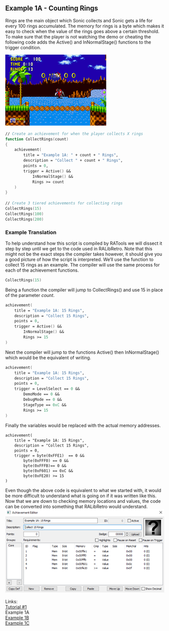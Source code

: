 
## Example 1A - Counting Rings
Rings are the main object which Sonic collects and Sonic gets a life for every 100 rings accumulated. The memory for rings is a byte which makes it easy to check when the value of the rings goes above a certain threshold. To make sure that the player is not watching the demo or cheating the following code adds the Active() and InNormalStage() functions to the trigger condition.

![Sonic the Hedgehohg Collecting Rings](Sonic_Rings.png)

```fsharp
// Create an achievement for when the player collects X rings
function CollectRings(count)
{
    achievement(
        title = "Example 1A: " + count + " Rings",
        description = "Collect " + count + " Rings",
        points = 0,
        trigger = Active() && 
            InNormalStage() &&
            Rings >= count
    )
}

// Create 3 tiered achievements for collecting rings
CollectRings(15)
CollectRings(100)
CollectRings(200)
```

### Example Translation
To help understand how this script is compiled by RATools we will dissect it step by step until we get to the code used in RALibRetro.  Note that this might not be the exact steps the compiler takes however, it should give you a good picture of how the script is interpreted. We’ll use the function to collect 15 rings as an example.  The compiler will use the same process for each of the achievement functions.
 ```fsharp
CollectRings(15)
```
Being a function the compiler will jump to CollectRings() and use 15 in place of the parameter *count*.
```fsharp
achievement(
    title = "Example 1A: 15 Rings",
    description = "Collect 15 Rings",
    points = 0,
    trigger = Active() && 
        InNormalStage() &&
        Rings >= 15
)
```
Next the compiler will jump to the functions Active() then InNormalStage() which would be the equivalent of writing.
```fsharp
achievement(
    title = "Example 1A: 15 Rings",
    description = "Collect 15 Rings",
    points = 0,
    trigger = LevelSelect == 0 &&
        DemoMode == 0 &&
        DebugMode == 0 && 
        StageType == 0xC &&
        Rings >= 15
)
```
Finally the variables would be replaced with the actual memory addresses.
```
achievement(
    title = "Example 1A: 15 Rings",
    description = "Collect 15 Rings",
    points = 0,
    trigger = byte(0xFFE1)  == 0 &&
        byte(0xFFF0) == 0 &&
        byte(0xFFFB)== 0 && 
        byte(0xF601) == 0xC &&
        byte(0xFE20) >= 15
)
```
Even though the above code is equivalent to what we started with, it would be more difficult to understand what is going on if it was written like this.  Now that we are down to checking memory locations and values, the code can be converted into something that RALibRetro would understand.
![Example 1A Logic](Example_1A.PNG)\
\
Links:\
[Tutorial #1](readme.md)\
Example 1A\
[Example 1B](Example_1B.md)\
[Example 1C](Example_1C.md)